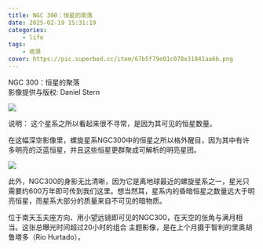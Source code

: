 ```yaml
---
title: NGC 300：恒星的聚落
date: 2025-02-19 15:31:19
categories: 
    - life
tags: 
    - 收录
cover: https://pic.superbed.cc/item/67b5f79e01c078e31041aa6b.png
---
```



NGC 300：恒星的聚落  
影像提供与版权: Daniel Stern
<!---more--->
![](https://pic.superbed.cc/item/674e6b82fa9f77b4dc789651.jpg)

说明： 这个星系之所以看起来很不寻常，是因为其可见的恒星数量。


在这幅深空影像里，螺旋星系NGC300中的恒星之所以格外醒目，因为其中有许多明亮的泛蓝恒星，并且这些恒星更群聚成可解析的明亮星团。

![](https://pic.superbed.cc/item/674e6b82fa9f77b4dc789651.jpg)

此外，NGC300的身影无比清晰，因为它是离地球最近的螺旋星系之一，星光只需要约600万年即可传到我们这里。想当然耳，星系内的昏暗恒星之数量远大于明亮恒星，而星系大部分的质量来自不可见的暗物质。


位于南天玉夫座方向、用小望远镜即可见的NGC300，在天空的张角与满月相当。这张总曝光时间超过20小时的组合 主题影像，是在上个月摄于智利的里奥胡鲁塔多（Rio Hurtado）。
